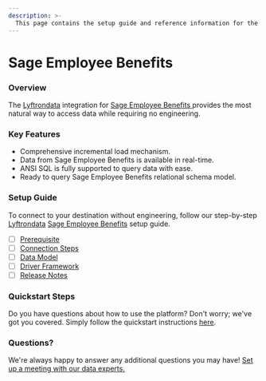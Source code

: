 ```yaml
---
description: >-
  This page contains the setup guide and reference information for the Sage Employee Benefits source connector.
---
```


# Sage Employee Benefits

### Overview

The [Lyftrondata](https://www.lyftrondata.com/) integration for [Sage Employee Benefits](https://www.lyftrondata.com/integration/sage-employee-benefits/)[ ](https://www.lyftrondata.com/integration/sage-employee-benefits/)provides the most natural way to access data while requiring no engineering.

### Key Features

* Comprehensive incremental load mechanism.
* Data from Sage Employee Benefits is available in real-time.&#x20;
* ANSI SQL is fully supported to query data with ease.
* Ready to query Sage Employee Benefits relational schema model.

### Setup Guide

To connect to your destination without engineering, follow our step-by-step [Lyftrondata](https://www.lyftrondata.com/)  [Sage Employee Benefits](https://www.lyftrondata.com/integration/sage-employee-benefits/) setup guide.

* [ ] [Prerequisite](../../human-resource-analytics/sage-employee-benefits/prerequisite.md)
* [ ] [Connection Steps](../../human-resource-analytics/sage-employee-benefits/connection-steps.md)
* [ ] [Data Model](../../human-resource-analytics/sage-employee-benefits/data-model/)
* [ ] [Driver Framework](../../human-resource-analytics/sage-employee-benefits/driver-framework/)
* [ ] [Release Notes](../../human-resource-analytics/sage-employee-benefits/release-notes.md)

### Quickstart Steps

Do you have questions about how to use the platform? Don't worry; we've got you covered. Simply follow the quickstart instructions [here](../../../quickstart-steps.md).

### Questions? <a href="#questions" id="questions"></a>

We're always happy to answer any additional questions you may have! [Set up a meeting with our data experts.](https://www.lyftrondata.com/book-a-meeting/)

